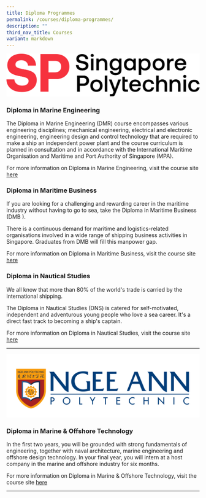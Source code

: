 ```yaml
---
title: Diploma Programmes
permalink: /courses/diploma-programmes/
description: ""
third_nav_title: Courses
variant: markdown
---
```

![](/images/sp-logo.png)

### Diploma in Marine Engineering

The Diploma in Marine Engineering (DMR) course encompasses various engineering disciplines; mechanical engineering, electrical and electronic engineering, engineering design and control technology that are required to make a ship an independent power plant and the course curriculum is planned in consultation and in accordance with the International Maritime Organisation and Maritime and Port Authority of Singapore (MPA).

For more information on Diploma in Marine Engineering, visit the course site [here](https://www.sp.edu.sg/sma/courses/full-time-diplomas/marine-engineering)


### Diploma in Maritime Business

If you are looking for a challenging and rewarding career in the maritime industry without having to go to sea, take the Diploma in Maritime Business (DMB ).

There is a continuous demand for maritime and logistics-related organisations involved in a wide range of shipping business activities in Singapore. Graduates from DMB will fill this manpower gap.

For more information on Diploma in Maritime Business, visit the course site [here](https://www.sp.edu.sg/sma/courses/full-time-diplomas/maritime-business)


### Diploma in Nautical Studies

We all know that more than 80% of the world's trade is carried by the international shipping.

The Diploma in Nautical Studies (DNS) is catered for self-motivated, independent and adventurous young people who love a sea career. It's a direct fast track to becoming a ship's captain.

For more information on Diploma in Nautical Studies, visit the course site [here](https://www.sp.edu.sg/sma/courses/full-time-diplomas/nautical-studies)

<hr>

![](/images/ngee_ann_polytechnic_logo.png)

### Diploma in Marine &amp; Offshore Technology
In the first two years, you will be grounded with strong fundamentals of engineering, together with naval architecture, marine engineering and offshore design technology. In your final year, you will intern at a host company in the marine and offshore industry for six months.

For more information on Diploma in Marine &amp; Offshore Technology, visit the course site [here](https://www.np.edu.sg/schools-courses/academic-schools/school-of-engineering/diploma-in-marine-offshore-technology)

<hr>